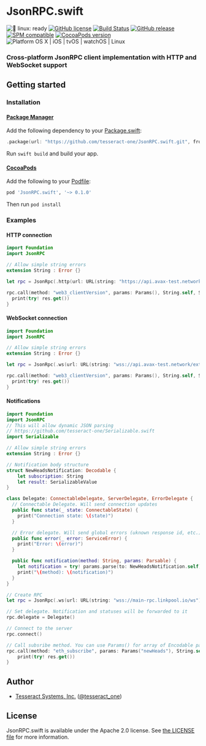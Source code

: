 # JsonRPC.swift

![🐧 linux: ready](https://img.shields.io/badge/%F0%9F%90%A7%20linux-ready-red.svg)
[![GitHub license](https://img.shields.io/badge/license-Apache%202.0-lightgrey.svg)](https://raw.githubusercontent.com/tesseract-one/JsonRPC.swift/main/LICENSE)
[![Build Status](https://github.com/tesseract-one/JsonRPC.swift/workflows/Build%20%26%20Tests/badge.svg?branch=main)](https://github.com/tesseract-one/JsonRPC.swift/actions?query=workflow%3ABuild%20%26%20Tests+branch%3Amain)
[![GitHub release](https://img.shields.io/github/release/tesseract-one/JsonRPC.swift.svg)](https://github.com/tesseract-one/JsonRPC.swift/releases)
[![SPM compatible](https://img.shields.io/badge/SwiftPM-Compatible-brightgreen.svg)](https://swift.org/package-manager/)
[![CocoaPods version](https://img.shields.io/cocoapods/v/JsonRPC.swift.svg)](https://cocoapods.org/pods/JsonRPC.swift)
![Platform OS X | iOS | tvOS | watchOS | Linux](https://img.shields.io/badge/platform-Linux%20%7C%20OS%20X%20%7C%20iOS%20%7C%20tvOS%20%7C%20watchOS-orange.svg)

### Cross-platform JsonRPC client implementation with HTTP and WebSocket support

## Getting started

### Installation

#### [Package Manager](https://swift.org/package-manager/)

Add the following dependency to your [Package.swift](https://github.com/apple/swift-package-manager/blob/master/Documentation/Usage.md#define-dependencies):

```swift
.package(url: "https://github.com/tesseract-one/JsonRPC.swift.git", from: "0.1.0")
```

Run `swift build` and build your app.

#### [CocoaPods](http://cocoapods.org/)

Add the following to your [Podfile](http://guides.cocoapods.org/using/the-podfile.html):

```rb
pod 'JsonRPC.swift', '~> 0.1.0'
```

Then run `pod install`

### Examples

#### HTTP connection

```swift
import Foundation
import JsonRPC

// Allow simple string errors
extension String : Error {}

let rpc = JsonRpc(.http(url: URL(string: "https://api.avax-test.network/ext/bc/C/rpc")!), queue: .main)

rpc.call(method: "web3_clientVersion", params: Params(), String.self, String.self) { res in
  print(try! res.get())
}
```

#### WebSocket connection

```swift
import Foundation
import JsonRPC

// Allow simple string errors
extension String : Error {}

let rpc = JsonRpc(.ws(url: URL(string: "wss://api.avax-test.network/ext/bc/C/ws")!), queue: .main)

rpc.call(method: "web3_clientVersion", params: Params(), String.self, String.self) { res in
  print(try! res.get())
}
```

#### Notifications

```swift
import Foundation
import JsonRPC
// This will allow dynamic JSON parsing 
// https://github.com/tesseract-one/Serializable.swift
import Serializable

// Allow simple string errors
extension String : Error {}

// Notification body structure
struct NewHeadsNotification: Decodable {
    let subscription: String
    let result: SerializableValue
}

class Delegate: ConnectableDelegate, ServerDelegate, ErrorDelegate {
  // Connectable Delegate. Will send connection updates
  public func state(_ state: ConnectableState) {
    print("Connection state: \(state)")
  }

  // Error delegate. Will send global errors (uknown response id, etc.)
  public func error(_ error: ServiceError) {
    print("Error: \(error)")
  }

  public func notification(method: String, params: Parsable) {
    let notification = try! params.parse(to: NewHeadsNotification.self).get()!
    print("\(method): \(notification)")
  }
}

// Create RPC
let rpc = JsonRpc(.ws(url: URL(string: "wss://main-rpc.linkpool.io/ws")!, autoconnect: false), queue: .main)

// Set delegate. Notification and statuses will be forwarded to it
rpc.delegate = Delegate()

// Connect to the server
rpc.connect()

// Call subsribe method. You can use Params() for array of Encodable parameters or provide own custom Encodable value.
rpc.call(method: "eth_subscribe", params: Params("newHeads"), String.self, String.self) { res in
    print(try! res.get())
}
```

## Author

 - [Tesseract Systems, Inc.](mailto:info@tesseract.one)
   ([@tesseract_one](https://twitter.com/tesseract_one))

## License

JsonRPC.swift is available under the Apache 2.0 license. See [the LICENSE file](./LICENSE) for more information.
